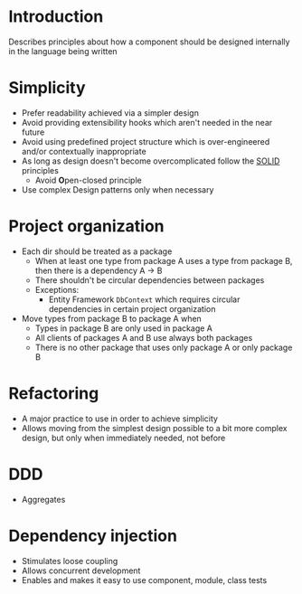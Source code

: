 # Introduction

Describes principles about how a component should be designed internally in the language being written

# Simplicity

* Prefer readability achieved via a simpler design
* Avoid providing extensibility hooks which aren't needed in the near future
* Avoid using predefined project structure which is over-engineered and/or contextually inappropriate
* As long as design doesn't become overcomplicated follow the [SOLID](https://en.wikipedia.org/wiki/SOLID_(object-oriented_design)) principles
  - Avoid **O**pen-closed principle
* Use complex Design patterns only when necessary

# Project organization

* Each dir should be treated as a package
  - When at least one type from package A uses a type from package B, then there is a dependency A → B
  - There shouldn't be circular dependencies between packages
  - Exceptions:
    - Entity Framework `DbContext` which requires circular dependencies in certain project organization
* Move types from package B to package A when
  - Types in package B are only used in package A
  - All clients of packages A and B use always both packages
  - There is no other package that uses only package A or only package B

# Refactoring

* A major practice to use in order to achieve simplicity
* Allows moving from the simplest design possible to a bit more complex design, but only when immediately needed, not before

# DDD

* Aggregates

# Dependency injection

* Stimulates loose coupling
* Allows concurrent development
* Enables and makes it easy to use component, module, class tests
